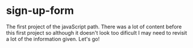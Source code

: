 # sign-up-form

The first project of the javaScript path. There was a lot of content
before this first project so although it doesn't look too dificult
I may need to revisit a lot of the information given. Let's go!